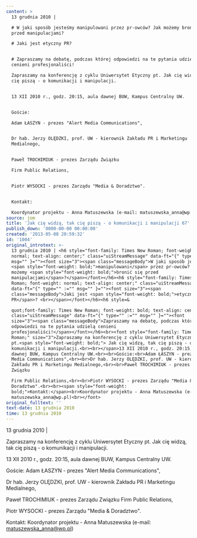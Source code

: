 ```yaml
---
content: >
  13 grudnia 2010 | 

  # W jaki sposób jesteśmy manipulowani przez pr-owców? Jak możemy bronić się
  przed manipulacjami?

  # Jaki jest etyczny PR? 


  # Zapraszamy na debatę, podczas której odpowiedzi na te pytania udzielą
  cenieni profesjonaliści!

  Zapraszamy na konferencję z cyklu Uniwersytet Etyczny pt. Jak cię widzą, tak
  cię piszą - o komunikacji i manipulacji.


  13 XII 2010 r., godz. 20:15, aula dawnej BUW, Kampus Centralny UW.


  Goście:

  Adam ŁASZYN - prezes "Alert Media Communications",


  Dr hab. Jerzy OLĘDZKI, prof. UW - kierownik Zakładu PR i Marketingu
  Medialnego,


  Paweł TROCHIMIUK - prezes Zarządu Związku 

  Firm Public Relations,


  Piotr WYSOCKI - prezes Zarządu "Media & Doradztwo".


  Kontakt:

  Koordynator projektu - Anna Matuszewska (e-mail: matuszewska_anna@wp.pl)
source: jom
title: 'Jak cię widzą, tak cię piszą - o komunikacji i manipulacji 67'
publish_down: '0000-00-00 00:00:00'
created: '2013-05-08 20:59:32'
id: '1004'
original_introtext: >-
  13 grudnia 2010 | <h6 style="font-family: Times New Roman; font-weight:
  normal; text-align: center;" class="uiStreamMessage" data-ft="{" type="" :=""
  msg="" }=""><font size="3"><span class="messageBody">W jaki sposób jesteśmy
  <span style="font-weight: bold;">manipulowani</span> przez pr-owców? Jak
  możemy <span style="font-weight: bold;">bronić się przed
  manipulacjami</span>?</span></font></h6><h6 style="font-family: Times New
  Roman; font-weight: normal; text-align: center;" class="uiStreamMessage"
  data-ft="{" type="" :="" msg="" }=""><font size="3"><span
  class="messageBody">Jaki jest <span style="font-weight: bold;">etyczny
  PR</span>? <br></span></font></h6><h6 style=&

  quot;font-family: Times New Roman; font-weight: bold; text-align: center;"
  class="uiStreamMessage" data-ft="{" type="" :="" msg="" }=""><font
  size="3"><span class="messageBody">Zapraszamy na debatę, podczas której
  odpowiedzi na te pytania udzielą cenieni
  profesjonaliści!</span></font></h6><br><font style="font-family: Times New
  Roman;" size="3">Zapraszamy na konferencję z cyklu Uniwersytet Etyczny
  pt.<span style="font-weight: bold;"> Jak cię widzą, tak cię piszą - o
  komunikacji i manipulacji.<br><br></span>13 XII 2010 r., godz. 20:15, aula
  dawnej BUW, Kampus Centralny UW.<br><br>Goście:<br>Adam ŁASZYN - prezes "Alert
  Media Communications",<br><br>Dr hab. Jerzy OLĘDZKI, prof. UW - kierownik
  Zakładu PR i Marketingu Medialnego,<br><br>Paweł TROCHIMIUK - prezes Zarządu
  Związku 

  Firm Public Relations,<br><br>Piotr WYSOCKI - prezes Zarządu "Media &amp;
  Doradztwo".<br><br><span style="font-weight:
  bold;">Kontakt:</span><br>Koordynator projektu - Anna Matuszewska (e-mail:
  matuszewska_anna@wp.pl)<br></font>
original_fulltext: ''
text-date: 13 grudnia 2010
time: 13 grudnia 2010
---
```

13 grudnia 2010 | 

Zapraszamy na konferencję z cyklu Uniwersytet Etyczny pt. Jak cię widzą, tak cię piszą - o komunikacji i manipulacji.

13 XII 2010 r., godz. 20:15, aula dawnej BUW, Kampus Centralny UW.

Goście:
Adam ŁASZYN - prezes "Alert Media Communications",

Dr hab. Jerzy OLĘDZKI, prof. UW - kierownik Zakładu PR i Marketingu Medialnego,

Paweł TROCHIMIUK - prezes Zarządu Związku 
Firm Public Relations,

Piotr WYSOCKI - prezes Zarządu "Media & Doradztwo".

Kontakt:
Koordynator projektu - Anna Matuszewska (e-mail: matuszewska_anna@wp.pl)


<!--{{json:{"created_date":"2013-05-08 20:59:32","publish_down":"0000-00-00 00:00:00","id":"1004"}}}-->